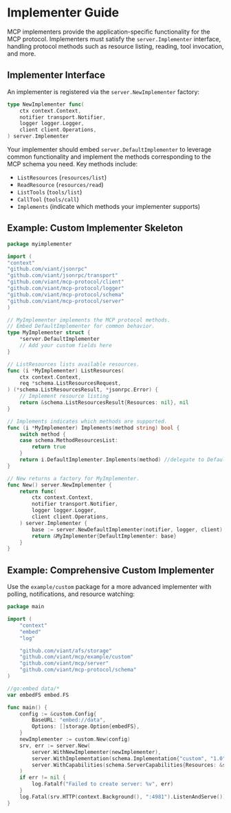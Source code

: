 <!-- Automatically generated. Guided implementation documentation for MCP implementers. -->
# Implementer Guide

MCP implementers provide the application-specific functionality for the MCP protocol. Implementers must satisfy the `server.Implementer` interface, handling protocol methods such as resource listing, reading, tool invocation, and more.

## Implementer Interface

An implementer is registered via the `server.NewImplementer` factory:
```go
type NewImplementer func(
    ctx context.Context,
    notifier transport.Notifier,
    logger logger.Logger,
    client client.Operations,
) server.Implementer
```

Your implementer should embed `server.DefaultImplementer` to leverage common functionality and implement the methods corresponding to the MCP schema you need. Key methods include:
- `ListResources` (`resources/list`)
- `ReadResource` (`resources/read`)
- `ListTools` (`tools/list`)
- `CallTool` (`tools/call`)
- `Implements` (indicate which methods your implementer supports)

## Example: Custom Implementer Skeleton
```go
package myimplementer

import (
"context"
"github.com/viant/jsonrpc"
"github.com/viant/jsonrpc/transport"
"github.com/viant/mcp-protocol/client"
"github.com/viant/mcp-protocol/logger"
"github.com/viant/mcp-protocol/schema"
"github.com/viant/mcp-protocol/server"
)

// MyImplementer implements the MCP protocol methods.
// Embed DefaultImplementer for common behavior.
type MyImplementer struct {
	*server.DefaultImplementer
	// Add your custom fields here
}

// ListResources lists available resources.
func (i *MyImplementer) ListResources(
	ctx context.Context,
	req *schema.ListResourcesRequest,
) (*schema.ListResourcesResult, *jsonrpc.Error) {
	// Implement resource listing
	return &schema.ListResourcesResult{Resources: nil}, nil
}

// Implements indicates which methods are supported.
func (i *MyImplementer) Implements(method string) bool {
	switch method {
	case schema.MethodResourcesList:
		return true
	}
	return i.DefaultImplementer.Implements(method) //delegate to DefaultImplementer
}

// New returns a factory for MyImplementer.
func New() server.NewImplementer {
	return func(
		ctx context.Context,
		notifier transport.Notifier,
		logger logger.Logger,
		client client.Operations,
	) server.Implementer {
		base := server.NewDefaultImplementer(notifier, logger, client)
		return &MyImplementer{DefaultImplementer: base}
	}
}

```

## Example: Comprehensive Custom Implementer
Use the `example/custom` package for a more advanced implementer with polling, notifications, and resource watching:
```go
package main

import (
    "context"
    "embed"
    "log"

    "github.com/viant/afs/storage"
    "github.com/viant/mcp/example/custom"
    "github.com/viant/mcp/server"
    "github.com/viant/mcp-protocol/schema"
)

//go:embed data/*
var embedFS embed.FS

func main() {
    config := &custom.Config{
        BaseURL: "embed://data",
        Options: []storage.Option{embedFS},
    }
    newImplementer := custom.New(config)
    srv, err := server.New(
        server.WithNewImplementer(newImplementer),
        server.WithImplementation(schema.Implementation{"custom", "1.0"}),
        server.WithCapabilities(schema.ServerCapabilities{Resources: &schema.ServerCapabilitiesResources{}}),
    )
    if err != nil {
        log.Fatalf("Failed to create server: %v", err)
    }
    log.Fatal(srv.HTTP(context.Background(), ":4981").ListenAndServe())
}
```
